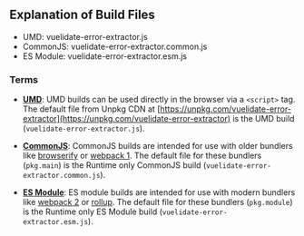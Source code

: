 ## Explanation of Build Files

- UMD: vuelidate-error-extractor.js
- CommonJS: vuelidate-error-extractor.common.js
- ES Module: vuelidate-error-extractor.esm.js

### Terms

- **[UMD](https://github.com/umdjs/umd)**: UMD builds can be used directly in the browser via a `<script>` tag. The default file from Unpkg CDN at [https://unpkg.com/vuelidate-error-extractor](https://unpkg.com/vuelidate-error-extractor) is the UMD build (`vuelidate-error-extractor.js`).

- **[CommonJS](http://wiki.commonjs.org/wiki/Modules/1.1)**: CommonJS builds are intended for use with older bundlers like [browserify](http://browserify.org/) or [webpack 1](https://webpack.github.io). The default file for these bundlers (`pkg.main`) is the Runtime only CommonJS build (`vuelidate-error-extractor.common.js`).

- **[ES Module](http://exploringjs.com/es6/ch_modules.html)**: ES module builds are intended for use with modern bundlers like [webpack 2](https://webpack.js.org) or [rollup](http://rollupjs.org/). The default file for these bundlers (`pkg.module`) is the Runtime only ES Module build (`vuelidate-error-extractor.esm.js`).

